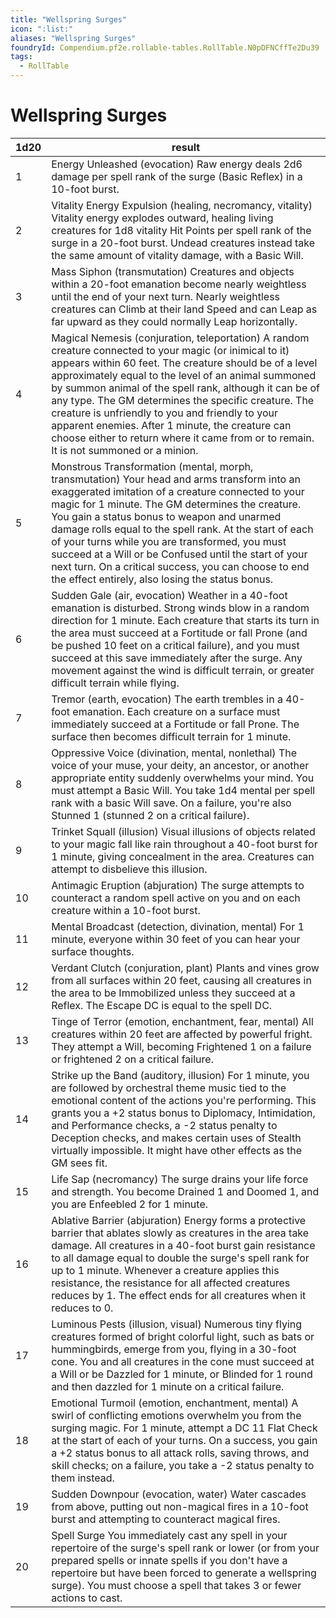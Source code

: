 ```yaml
---
title: "Wellspring Surges"
icon: ":list:"
aliases: "Wellspring Surges"
foundryId: Compendium.pf2e.rollable-tables.RollTable.N0pDFNCffTe2Du39
tags:
  - RollTable
---
```


# Wellspring Surges
| 1d20 | result |
|------|--------|
| 1 | Energy Unleashed (evocation) Raw energy deals 2d6 damage per spell rank of the surge (Basic Reflex) in a 10-foot burst. |
| 2 | Vitality Energy Expulsion (healing, necromancy, vitality) Vitality energy explodes outward, healing living creatures for 1d8 vitality Hit Points per spell rank of the surge in a 20-foot burst. Undead creatures instead take the same amount of vitality damage, with a Basic Will. |
| 3 | Mass Siphon (transmutation) Creatures and objects within a 20-foot emanation become nearly weightless until the end of your next turn. Nearly weightless creatures can Climb at their land Speed and can Leap as far upward as they could normally Leap horizontally. |
| 4 | Magical Nemesis (conjuration, teleportation) A random creature connected to your magic (or inimical to it) appears within 60 feet. The creature should be of a level approximately equal to the level of an animal summoned by summon animal of the spell rank, although it can be of any type. The GM determines the specific creature. The creature is unfriendly to you and friendly to your apparent enemies. After 1 minute, the creature can choose either to return where it came from or to remain. It is not summoned or a minion. |
| 5 | Monstrous Transformation (mental, morph, transmutation) Your head and arms transform into an exaggerated imitation of a creature connected to your magic for 1 minute. The GM determines the creature. You gain a status bonus to weapon and unarmed damage rolls equal to the spell rank. At the start of each of your turns while you are transformed, you must succeed at a Will or be Confused until the start of your next turn. On a critical success, you can choose to end the effect entirely, also losing the status bonus. |
| 6 | Sudden Gale (air, evocation) Weather in a 40-foot emanation is disturbed. Strong winds blow in a random direction for 1 minute. Each creature that starts its turn in the area must succeed at a Fortitude or fall Prone (and be pushed 10 feet on a critical failure), and you must succeed at this save immediately after the surge. Any movement against the wind is difficult terrain, or greater difficult terrain while flying. |
| 7 | Tremor (earth, evocation) The earth trembles in a 40-foot emanation. Each creature on a surface must immediately succeed at a Fortitude or fall Prone. The surface then becomes difficult terrain for 1 minute. |
| 8 | Oppressive Voice (divination, mental, nonlethal) The voice of your muse, your deity, an ancestor, or another appropriate entity suddenly overwhelms your mind. You must attempt a Basic Will. You take 1d4 mental per spell rank with a basic Will save. On a failure, you're also Stunned 1 (stunned 2 on a critical failure). |
| 9 | Trinket Squall (illusion) Visual illusions of objects related to your magic fall like rain throughout a 40-foot burst for 1 minute, giving concealment in the area. Creatures can attempt to disbelieve this illusion. |
| 10 | Antimagic Eruption (abjuration) The surge attempts to counteract a random spell active on you and on each creature within a 10-foot burst. |
| 11 | Mental Broadcast (detection, divination, mental) For 1 minute, everyone within 30 feet of you can hear your surface thoughts. |
| 12 | Verdant Clutch (conjuration, plant) Plants and vines grow from all surfaces within 20 feet, causing all creatures in the area to be Immobilized unless they succeed at a Reflex. The Escape DC is equal to the spell DC. |
| 13 | Tinge of Terror (emotion, enchantment, fear, mental) All creatures within 20 feet are affected by powerful fright. They attempt a Will, becoming Frightened 1 on a failure or frightened 2 on a critical failure. |
| 14 | Strike up the Band (auditory, illusion) For 1 minute, you are followed by orchestral theme music tied to the emotional content of the actions you're performing. This grants you a +2 status bonus to Diplomacy, Intimidation, and Performance checks, a -2 status penalty to Deception checks, and makes certain uses of Stealth virtually impossible. It might have other effects as the GM sees fit. |
| 15 | Life Sap (necromancy) The surge drains your life force and strength. You become Drained 1 and Doomed 1, and you are Enfeebled 2 for 1 minute. |
| 16 | Ablative Barrier (abjuration) Energy forms a protective barrier that ablates slowly as creatures in the area take damage. All creatures in a 40-foot burst gain resistance to all damage equal to double the surge's spell rank for up to 1 minute. Whenever a creature applies this resistance, the resistance for all affected creatures reduces by 1. The effect ends for all creatures when it reduces to 0. |
| 17 | Luminous Pests (illusion, visual) Numerous tiny flying creatures formed of bright colorful light, such as bats or hummingbirds, emerge from you, flying in a 30-foot cone. You and all creatures in the cone must succeed at a Will or be Dazzled for 1 minute, or Blinded for 1 round and then dazzled for 1 minute on a critical failure. |
| 18 | Emotional Turmoil (emotion, enchantment, mental) A swirl of conflicting emotions overwhelm you from the surging magic. For 1 minute, attempt a DC 11 Flat Check at the start of each of your turns. On a success, you gain a +2 status bonus to all attack rolls, saving throws, and skill checks; on a failure, you take a -2 status penalty to them instead. |
| 19 | Sudden Downpour (evocation, water) Water cascades from above, putting out non-magical fires in a 10-foot burst and attempting to counteract magical fires. |
| 20 | Spell Surge You immediately cast any spell in your repertoire of the surge's spell rank or lower (or from your prepared spells or innate spells if you don't have a repertoire but have been forced to generate a wellspring surge). You must choose a spell that takes 3 or fewer actions to cast. |
